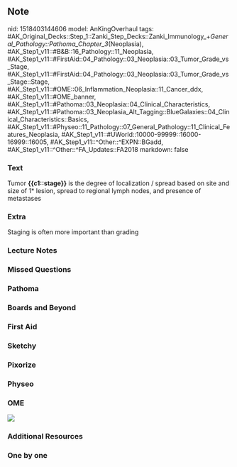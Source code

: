 ## Note
nid: 1518403144606
model: AnKingOverhaul
tags: #AK_Original_Decks::Step_1::Zanki_Step_Decks::Zanki_Immunology_+_General_Pathology::Pathoma_Chapter_3_(Neoplasia), #AK_Step1_v11::#B&B::16_Pathology::11_Neoplasia, #AK_Step1_v11::#FirstAid::04_Pathology::03_Neoplasia::03_Tumor_Grade_vs_Stage, #AK_Step1_v11::#FirstAid::04_Pathology::03_Neoplasia::03_Tumor_Grade_vs_Stage::Stage, #AK_Step1_v11::#OME::06_Inflammation_Neoplasia::11_Cancer_ddx, #AK_Step1_v11::#OME_banner, #AK_Step1_v11::#Pathoma::03_Neoplasia::04_Clinical_Characteristics, #AK_Step1_v11::#Pathoma::03_Neoplasia_Alt_Tagging::BlueGalaxies::04_Clinical_Characteristics::Basics, #AK_Step1_v11::#Physeo::11_Pathology::07_General_Pathology::11_Clinical_Features_Neoplasia, #AK_Step1_v11::#UWorld::10000-99999::16000-16999::16005, #AK_Step1_v11::^Other::^EXPN::BGadd, #AK_Step1_v11::^Other::^FA_Updates::FA2018
markdown: false

### Text
Tumor <b>{{c1::stage}}</b> is the degree of localization / spread
based on site and size of 1* lesion, spread to regional lymph
nodes, and presence of metastases

### Extra
Staging is often more important than grading

### Lecture Notes


### Missed Questions


### Pathoma


### Boards and Beyond


### First Aid


### Sketchy


### Pixorize


### Physeo


### OME
<div class="ome-widget">
  <a href="https://onlinemeded.org?ref=anki"><img src=
  "_OME_AnkiFlashcards_General_3.png"></a>
</div>

### Additional Resources


### One by one

